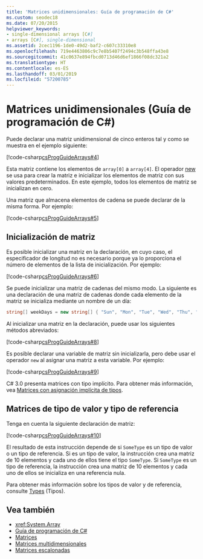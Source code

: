 ```yaml
---
title: 'Matrices unidimensionales: Guía de programación de C#'
ms.custom: seodec18
ms.date: 07/20/2015
helpviewer_keywords:
- single-dimensional arrays [C#]
- arrays [C#], single-dimensional
ms.assetid: 2cec1196-1de0-49d2-baf2-c607c33310e8
ms.openlocfilehash: 719e4463806c9c7e8b5407f2494c3b548ffa43e8
ms.sourcegitcommit: 41c0637e894fbcd0713d46d6ef1866f08dc321a2
ms.translationtype: HT
ms.contentlocale: es-ES
ms.lasthandoff: 03/01/2019
ms.locfileid: "57200785"
---
```

# <a name="single-dimensional-arrays-c-programming-guide"></a>Matrices unidimensionales (Guía de programación de C#)

Puede declarar una matriz unidimensional de cinco enteros tal y como se muestra en el ejemplo siguiente:  
  
 [!code-csharp[csProgGuideArrays#4](~/samples/snippets/csharp/VS_Snippets_VBCSharp/csProgGuideArrays/CS/Arrays.cs#4)]  
  
 Esta matriz contiene los elementos de `array[0]` a `array[4]`. El operador [new](../../../csharp/language-reference/keywords/new.md) se usa para crear la matriz e inicializar los elementos de matriz con sus valores predeterminados. En este ejemplo, todos los elementos de matriz se inicializan en cero.  
  
 Una matriz que almacena elementos de cadena se puede declarar de la misma forma. Por ejemplo:  
  
 [!code-csharp[csProgGuideArrays#5](~/samples/snippets/csharp/VS_Snippets_VBCSharp/csProgGuideArrays/CS/Arrays.cs#5)]  
  
## <a name="array-initialization"></a>Inicialización de matriz

 Es posible inicializar una matriz en la declaración, en cuyo caso, el especificador de longitud no es necesario porque ya lo proporciona el número de elementos de la lista de inicialización. Por ejemplo:  
  
 [!code-csharp[csProgGuideArrays#6](~/samples/snippets/csharp/VS_Snippets_VBCSharp/csProgGuideArrays/CS/Arrays.cs#6)]  
  
 Se puede inicializar una matriz de cadenas del mismo modo. La siguiente es una declaración de una matriz de cadenas donde cada elemento de la matriz se inicializa mediante un nombre de un día:  
 
 ```csharp
 string[] weekDays = new string[] { "Sun", "Mon", "Tue", "Wed", "Thu", "Fri", "Sat" };
 ```
  
 Al inicializar una matriz en la declaración, puede usar los siguientes métodos abreviados:  
  
 [!code-csharp[csProgGuideArrays#8](~/samples/snippets/csharp/VS_Snippets_VBCSharp/csProgGuideArrays/CS/Arrays.cs#8)]  
  
 Es posible declarar una variable de matriz sin inicializarla, pero debe usar el operador `new` al asignar una matriz a esta variable. Por ejemplo:  
  
 [!code-csharp[csProgGuideArrays#9](~/samples/snippets/csharp/VS_Snippets_VBCSharp/csProgGuideArrays/CS/Arrays.cs#9)]  
  
 C# 3.0 presenta matrices con tipo implícito. Para obtener más información, vea [Matrices con asignación implícita de tipos](../../../csharp/programming-guide/arrays/implicitly-typed-arrays.md).  
  
## <a name="value-type-and-reference-type-arrays"></a>Matrices de tipo de valor y tipo de referencia

 Tenga en cuenta la siguiente declaración de matriz:  
  
 [!code-csharp[csProgGuideArrays#10](~/samples/snippets/csharp/VS_Snippets_VBCSharp/csProgGuideArrays/CS/Arrays.cs#10)]  
  
 El resultado de esta instrucción depende de si `SomeType` es un tipo de valor o un tipo de referencia. Si es un tipo de valor, la instrucción crea una matriz de 10 elementos y cada uno de ellos tiene el tipo `SomeType`. Si `SomeType` es un tipo de referencia, la instrucción crea una matriz de 10 elementos y cada uno de ellos se inicializa en una referencia nula.  
  
 Para obtener más información sobre los tipos de valor y de referencia, consulte [Types](../../../csharp/language-reference/keywords/types.md) (Tipos).  
  
## <a name="see-also"></a>Vea también

- <xref:System.Array>
- [Guía de programación de C#](../../../csharp/programming-guide/index.md)
- [Matrices](../../../csharp/programming-guide/arrays/index.md)
- [Matrices multidimensionales](../../../csharp/programming-guide/arrays/multidimensional-arrays.md)
- [Matrices escalonadas](../../../csharp/programming-guide/arrays/jagged-arrays.md)
